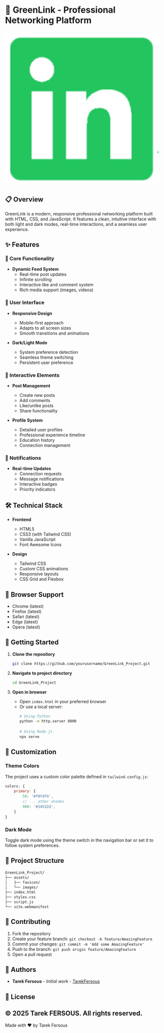 # 🌱 GreenLink - Professional Networking Platform

![GreenLink Banner](assets/favicon/android-chrome-512x512.png)

## 📋 Overview

GreenLink is a modern, responsive professional networking platform built with HTML, CSS, and JavaScript. It features a clean, intuitive interface with both light and dark modes, real-time interactions, and a seamless user experience.

## ✨ Features

### 🎯 Core Functionality
- **Dynamic Feed System** 
  - Real-time post updates
  - Infinite scrolling
  - Interactive like and comment system
  - Rich media support (images, videos)

### 👤 User Interface
- **Responsive Design**
  - Mobile-first approach
  - Adapts to all screen sizes
  - Smooth transitions and animations

- **Dark/Light Mode**
  - System preference detection
  - Seamless theme switching
  - Persistent user preference

### 💫 Interactive Elements
- **Post Management**
  - Create new posts
  - Add comments
  - Like/unlike posts
  - Share functionality

- **Profile System**
  - Detailed user profiles
  - Professional experience timeline
  - Education history
  - Connection management

### 🔔 Notifications
- **Real-time Updates**
  - Connection requests
  - Message notifications
  - Interactive badges
  - Priority indicators

## 🛠️ Technical Stack

- **Frontend**
  - HTML5
  - CSS3 (with Tailwind CSS)
  - Vanilla JavaScript
  - Font Awesome Icons

- **Design**
  - Tailwind CSS
  - Custom CSS animations
  - Responsive layouts
  - CSS Grid and Flexbox

## 📱 Browser Support

- Chrome (latest)
- Firefox (latest)
- Safari (latest)
- Edge (latest)
- Opera (latest)

## 🚀 Getting Started

1. **Clone the repository**
   ```bash
   git clone https://github.com/yourusername/GreenLink_Project.git
   ```

2. **Navigate to project directory**
   ```bash
   cd GreenLink_Project
   ```

3. **Open in browser**
   - Open `index.html` in your preferred browser
   - Or use a local server:
     ```bash
     # Using Python
     python -m http.server 8000
     
     # Using Node.js
     npx serve
     ```

## 🎨 Customization

### Theme Colors
The project uses a custom color palette defined in `tailwind.config.js`:
```javascript
colors: {
    primary: {
        50: '#f0fdf4',
        // ... other shades
        900: '#14532d',
    }
}
```

### Dark Mode
Toggle dark mode using the theme switch in the navigation bar or set it to follow system preferences.

## 📄 Project Structure

```
GreenLink_Project/
├── assets/
│   ├── favicon/
│   └── images/
├── index.html
├── styles.css
├── script.js
└── site.webmanifest
```

## 🤝 Contributing

1. Fork the repository
2. Create your feature branch: `git checkout -b feature/AmazingFeature`
3. Commit your changes: `git commit -m 'Add some AmazingFeature'`
4. Push to the branch: `git push origin feature/AmazingFeature`
5. Open a pull request


## 👥 Authors

- **Tarek Fersous** - *Initial work* - [TarekFersous](https://github.com/TarekFersous)

## 📝 License

© 2025 Tarek FERSOUS. All rights reserved.
---

Made with ❤️ by Tarek Fersous